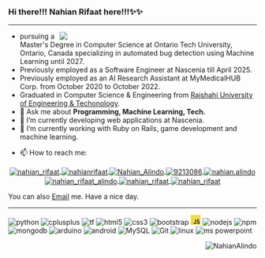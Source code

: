 ### Hi there!!! Nahian Rifaat here!!!✨✨
<hr>
<img align="right" width="400" src="https://github-readme-stats.vercel.app/api?username=NahianAlindo&theme=dark&show_icons=true"/>

<!--
**NahianAlindo/NahianAlindo** is a ✨ _special_ ✨ repository because its `README.md` (this file) appears on your GitHub profile.
-->
- pursuing a Master's Degree in Computer Science at Ontario Tech University, Ontario, Canada specializing in automated bug detection using Machine Learning until 2027.
- Previously employed as a Software Engineer at Nascenia till April 2025.
- Previously employed as an AI Research Assistant at MyMedicalHUB Corp. from October 2020 to October 2022.
- Graduated in Computer Science & Engineering from <a href="https://www.ruet.ac.bd/">Rajshahi University of Engineering & Techonology</a>.
- 💬 Ask me about <b>Programming, Machine Learning, Tech.</b>
- 🔭 I’m currently developing web applications at Nascenia.
- 🌱 I’m currently working with Ruby on Rails, game development and machine learning.
<!--- 👯 I’m looking to collaborate on -->
<!--- 🤔 I’m looking for help with Aspect extraction -->
- 📫 How to reach me: 
<p align="center">
<a href="https://www.linkedin.com/in/nahian-rifaat-15713b138/" target="blank"><img align="center" src="https://cdn.jsdelivr.net/npm/simple-icons@3.0.1/icons/linkedin.svg" alt="nahian_rifaat" height="30" width="30" />
    </a>
    <a href="https://www.kaggle.com/nahianrifaat" target="blank"><img align="center" src="https://cdn.jsdelivr.net/npm/simple-icons@3.0.1/icons/kaggle.svg" alt="nahianrifaat" height="30" width="30" />
    </a>
    <a href="https://codeforces.com/profile/Nahian_Alindo" target="blank"><img align="center" src="https://cdn.jsdelivr.net/npm/simple-icons@3.0.1/icons/codeforces.svg" alt="Nahian_Alindo" height="30" width="30" />
    </a>
    </a> 
    <a href="https://stackoverflow.com/users/9213086/nahian-rifaat" target="blank"><img align="center" src="https://cdn.jsdelivr.net/npm/simple-icons@3.0.1/icons/stackoverflow.svg" alt="9213086" height="30" width="30" />
    </a>
    <a href="https://facebook.com/nahian.alindo" target="blank"><img align="center" src="https://cdn.jsdelivr.net/npm/simple-icons@3.0.1/icons/facebook.svg" alt="nahian.alindo" height="30" width="30" />
    </a>
    <a href="https://www.instagram.com/nahian_rifaat_alindo/" target="blank"><img align="center" src="https://cdn.jsdelivr.net/npm/simple-icons@3.0.1/icons/instagram.svg" alt="nahian_rifaat_alindo" height="30" width="30" />
    </a>
    <a href="https://twitter.com/nahian_rifaat" target="blank"><img align="center" src="https://cdn.jsdelivr.net/npm/simple-icons@3.0.1/icons/twitter.svg" alt="nahian_rifaat" height="30" width="30" />
    <a href="https://forum.arduino.cc/index.php?action=profile;area=summary;u=1269867" target="blank"><img align="center" src="https://cdn.jsdelivr.net/npm/simple-icons@3.3.0/icons/arduino.svg" alt="nahian_rifaat" height="30" width="30" />
    </a>
</p>

<p>You can also <a href="mailto:nahian.rifaat@gmail.com">Email</a> me. Have a nice day.</p>
<hr>
<p align="left"><img src="https://www.vectorlogo.zone/logos/python/python-vertical.svg" alt="python" width="20" height="20"/>
<img src="https://raw.githubusercontent.com/isocpp/logos/master/cpp_logo.png" alt="cplusplus" width="20" height="20"/>
<img src="https://upload.wikimedia.org/wikipedia/commons/2/2d/Tensorflow_logo.svg" alt="tf" width="20" height="20" title='Tensorflow'/>
<img src="https://raw.githubusercontent.com/prplx/svg-logos/master/svg/HTML5.svg" alt="html5" width="20" height="20"/>
 <img src="https://raw.githubusercontent.com/prplx/svg-logos/master/svg/CSS3.svg" alt="css3" width="20" height="20"/>
 <img src="https://www.vectorlogo.zone/logos/getbootstrap/getbootstrap-icon.svg" alt="bootstrap" width="20" height="20"/>
    <img src="https://github.com/voodootikigod/logo.js/raw/master/js.png" alt="javascript" width="20" height="20"/>
  <img src="https://raw.githubusercontent.com/prplx/svg-logos/master/svg/NodeJS.svg" alt="nodejs" width="40" height="20"/>
    <img src="https://github.com/prplx/svg-logos/raw/master/svg/npm.svg" alt="npm" width="30" height="20"/>
  <img src="https://raw.githubusercontent.com/prplx/svg-logos/master/svg/MongoDB.svg" alt="mongodb" width="50" height="25"/>
    <img src="https://www.vectorlogo.zone/logos/arduino/arduino-official.svg" alt="arduino" width="25" height="20"/>
    <img src="https://avatars1.githubusercontent.com/u/32689599?s=200&v=4" alt="android" width="20" height="20"/>
    <img src="https://www.mysql.com/common/logos/logo-mysql-170x115.png" alt="MySQL" width="40" height="20"/>
    <img src="https://raw.githubusercontent.com/prplx/svg-logos/master/svg/Git.svg" alt="Git" width="30" height="20" title='Git'/>
  <img src="https://www.vectorlogo.zone/logos/linux/linux-icon.svg" alt="linux" width="20" height="20" title='Linux'/>
    <img src="https://upload.wikimedia.org/wikipedia/commons/3/3b/Microsoft_PowerPoint_Logo.png" alt="ms powerpoint" width="22" height="22" title='Microsoft Powerpoint'/>
 
  
<img align='right' src="https://komarev.com/ghpvc/?username=NahianAlindo" alt="NahianAlindo" /> </p>



<!-- [![Top Langs](https://github-readme-stats.vercel.app/api/top-langs/?username=NahianAlindo)](https://github.com/NahianAlindo/github-readme-stats) -->
